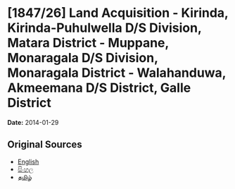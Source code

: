 # [1847/26] Land Acquisition - Kirinda, Kirinda-Puhulwella D/S Division, Matara District - Muppane, Monaragala D/S Division, Monaragala District - Walahanduwa, Akmeemana D/S District, Galle District

**Date:** 2014-01-29

## Original Sources

- [English](https://documents.gov.lk/view/extra-gazettes/2014/1/1847-26_E.pdf)
- [සිංහල](https://documents.gov.lk/view/extra-gazettes/2014/1/1847-26_S.pdf)
- [தமிழ்](https://documents.gov.lk/view/extra-gazettes/2014/1/1847-26_T.pdf)
